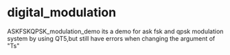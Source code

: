 # digital_modulation
ASKFSKQPSK_modulation_demo
its a demo for ask fsk and qpsk modulation system by using QT5,but still have errors when changing the argument of "Ts"
